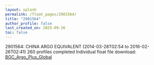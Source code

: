 ```yaml
---
layout: splash
permalink: /float_pages/2901564/
title: "2901564"
author_profile: false
last_created_on: 2025-09-26
toc: false
---
```

 
2901564: CHINA ARGO EQUIVALENT (2014-03-28T02:54 to 2016-02-26T02:41)
260 profiles completed
Individual float file download: [BGC_Argo_Plus_Global](https://ftp.soest.hawaii.edu/bgc_argo_plus/Individual_Floats/outliers_removed/2901564_Sprof_processed.nc)
